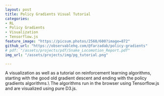 ```yaml
---
layout: post
title: Policy Gradients Visual Tutorial
categories:
- RL
- Policy Gradients
- Visualization
- Tensorflow.js
feature_image: "https://picsum.photos/2560/600?image=872"
github_url: "https://observablehq.com/@farzadab/policy-gradients"
# pdf: "/assets/projects/pdf/Snake_Locomotion_Report.pdf"
img_url: "/assets/projects/img/pg_tutorial.png"

---
```


A visualization as well as a tutorial on reinforcement learning algorithms, starting with the good old gradient descent and ending with the policy gradients algorithms.\\
The algorithms run in the browser using Tensorflow.js and are visualized using pure D3.js.
